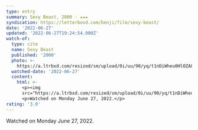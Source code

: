 ```yaml
---
type: entry
summary: Sexy Beast, 2000 - ★★★
syndication: https://letterboxd.com/benji/film/sexy-beast/
date: '2022-06-27'
updated: '2022-06-27T19:24:54.000Z'
watch-of:
  type: cite
  name: Sexy Beast
  published: '2000'
  photo: >-
    https://a.ltrbxd.com/resized/sm/upload/0i/uu/90/yq/t1nDiWheu0HlOZA8thaESVCXpHr-0-600-0-900-crop.jpg?v=e8429aa8b3
  watched-date: '2022-06-27'
  content:
    html: >-
      <p><img
      src="https://a.ltrbxd.com/resized/sm/upload/0i/uu/90/yq/t1nDiWheu0HlOZA8thaESVCXpHr-0-600-0-900-crop.jpg?v=e8429aa8b3"/></p>
      <p>Watched on Monday June 27, 2022.</p>
rating: '3.0'
---
```

Watched on Monday June 27, 2022.
